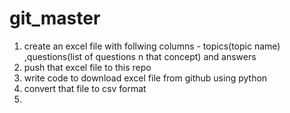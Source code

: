 # git_master

1. create an excel file with follwing columns - topics(topic name) ,questions(list of questions n that concept) and answers
2. push that excel file to this repo
3. write code to download excel file from github using python
4. convert that file to csv format
5. 
